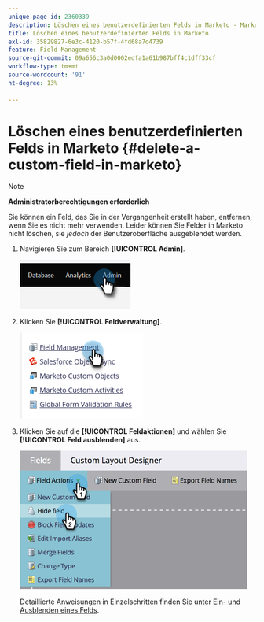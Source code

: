 ```yaml
---
unique-page-id: 2360339
description: Löschen eines benutzerdefinierten Felds in Marketo - Marketo-Dokumente - Produktdokumentation
title: Löschen eines benutzerdefinierten Felds in Marketo
exl-id: 35829827-6e3c-4120-b57f-4fd68a7d4739
feature: Field Management
source-git-commit: 09a656c3a0d0002edfa1a61b987bff4c1dff33cf
workflow-type: tm+mt
source-wordcount: '91'
ht-degree: 13%

---
```


# Löschen eines benutzerdefinierten Felds in Marketo {#delete-a-custom-field-in-marketo}

>[!NOTE]
>
>**Administratorberechtigungen erforderlich**

Sie können ein Feld, das Sie in der Vergangenheit erstellt haben, entfernen, wenn Sie es nicht mehr verwenden. Leider können Sie Felder in Marketo nicht löschen, sie _jedoch_ der Benutzeroberfläche ausgeblendet werden.

1. Navigieren Sie zum Bereich **[!UICONTROL Admin]**.

   ![](assets/delete-a-custom-field-in-marketo-1.png)

1. Klicken Sie **[!UICONTROL Feldverwaltung]**.

   ![](assets/delete-a-custom-field-in-marketo-2.png)

1. Klicken Sie auf die **[!UICONTROL Feldaktionen]** und wählen Sie **[!UICONTROL Feld ausblenden]** aus.

   ![](assets/delete-a-custom-field-in-marketo-3.png)

   Detaillierte Anweisungen in Einzelschritten finden Sie unter [Ein- und Ausblenden eines Felds](/help/marketo/product-docs/administration/field-management/hide-and-unhide-a-field.md).
